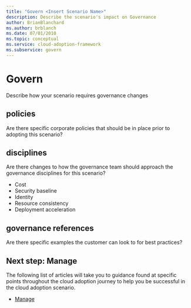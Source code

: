 ```yaml
---
title: "Govern <Insert Scenario Name>"
description: Describe the scenario's impact on Governance
author: BrianBlanchard
ms.author: brblanch
ms.date: 07/01/2010
ms.topic: conceptual
ms.service: cloud-adoption-framework
ms.subservice: govern
---
```


# Govern <Insert Scenario Name>

Describe how your scenario requires governance changes

## <Insert Scenario Name> policies

Are there specific corporate policies that should be in place prior to adopting this scenario?

## <Insert Scenario Name> disciplines

Are there changes to how the governance team should approach the governance disciplines for this scenario?
- Cost
- Security baseline
- Identity
- Resource consistency
- Deployment acceleration

## <Insert Scenario Name> governance references

Are there specific examples the customer can look to for best practices?

## Next step: Manage <Insert Scenario Name>

The following list of articles will take you to guidance found at specific points throughout the cloud adoption journey to help you be successful in the cloud adoption scenario.

- [Manage <Insert Scenario Name>](./manage.md)
